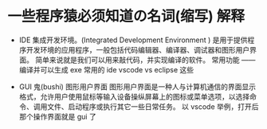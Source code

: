 # 一些程序猿必须知道の名词(缩写) 解释

- IDE 集成开发环境。(Integrated Development Environment ) 是用于提供程序开发环境的应用程序，一般包括代码编辑器、编译器、调试器和图形用户界面。
  简单来说就是我们可以用来敲代码，并实现编译的软件。
  常用功能 ——编译并可以生成 exe
  常用的 ide vscode vs eclipse 这些

- GUI 鬼(bushi)
  图形用户界面
  图形用户界面是一种人与计算机通信的界面显示格式，允许用户使用鼠标等输入设备操纵屏幕上的图标或菜单选项，以选择命令、调用文件、启动程序或执行其它一些日常任务。
  以 vscode 举例，打开后那个操作界面就是 gui 了
